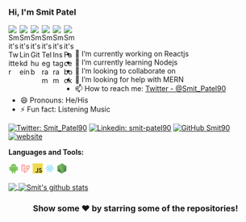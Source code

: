 ### Hi, I'm Smit Patel


<a href="https://twitter.com/Smit_Patel90">
  <img align="left" alt="Smit's Twitter" width="22px" src="https://cdn.jsdelivr.net/npm/simple-icons@v3/icons/twitter.svg" />
</a>
<a href="https://linkedin.com/in/smit-patel90">
  <img align="left" alt="Smit's Linkdein" width="22px" src="https://cdn.jsdelivr.net/npm/simple-icons@v3/icons/linkedin.svg" />
</a>
<a href="https://github.com/Smit90">
  <img align="left" alt="Smit's Github" width="22px" src="https://cdn.jsdelivr.net/npm/simple-icons@v3/icons/github.svg" />
</a>
<a href="https://t.me/smitinfo">
  <img align="left" alt="Smit's Telegram" width="22px" src="https://cdn.jsdelivr.net/npm/simple-icons@v3/icons/telegram.svg" />
</a>
<a href="https://www.instagram.com/_smit.rocks">
  <img align="left" alt="Smit's Instagram" width="22px" src="https://cdn.jsdelivr.net/npm/simple-icons@v3/icons/instagram.svg" />
</a>
<a href="https://www.facebook.com/smitinfo00">
  <img align="left" alt="Smit's Facebook" width="22px" src="https://cdn.jsdelivr.net/npm/simple-icons@v3/icons/facebook.svg" />
</a>

<br>
<br>


- 🔭 I’m currently working on Reactjs
- 🌱 I’m currently learning Nodejs
- 👯 I’m looking to collaborate on 
- 🤔 I’m looking for help with MERN
- 📫 How to reach me: [Twitter - @Smit_Patel90](https://twitter.com/Smit_Patel90)
- 😄 Pronouns: He/His
- ⚡ Fun fact: Listening Music


[![Twitter: Smit_Patel90](https://img.shields.io/twitter/follow/Smit_Patel90?style=social)](https://twitter.com/imthepk)
[![Linkedin: smit-patel90](https://img.shields.io/badge/-SmitPatel-blue?style=flat-square&logo=Linkedin&logoColor=white&link=https://www.linkedin.com/in/smit-patel90/)](https://www.linkedin.com/in/smit-patel90/)
[![GitHub Smit90](https://img.shields.io/github/followers/Smit90?label=follow&style=social)](https://github.com/Smit90)
[![website](https://img.shields.io/badge/PortfolioWebsite-SmitPatel-2648ff?style=flat-square&logo=google-chrome)](https://smitpatel-portfolio.herokuapp.com/)


**Languages and Tools:**  

<code><img height="20" src="https://raw.githubusercontent.com/github/explore/80688e429a7d4ef2fca1e82350fe8e3517d3494d/topics/android/android.png"></code>
<code><img height="20" src="https://raw.githubusercontent.com/github/explore/80688e429a7d4ef2fca1e82350fe8e3517d3494d/topics/laravel/laravel.png"></code>
<code><img height="20" src="https://raw.githubusercontent.com/github/explore/80688e429a7d4ef2fca1e82350fe8e3517d3494d/topics/javascript/javascript.png"></code>
<code><img height="20" src="https://raw.githubusercontent.com/github/explore/80688e429a7d4ef2fca1e82350fe8e3517d3494d/topics/react/react.png"></code>
<code><img height="20" src="https://raw.githubusercontent.com/github/explore/80688e429a7d4ef2fca1e82350fe8e3517d3494d/topics/nodejs/nodejs.png"></code>


<a href="https://github.com/Smit90">
  <img align="center" src="https://github-readme-stats.vercel.app/api/top-langs/?username=Smit90&theme=light&hide_langs_below=1" />
</a>
<a href="https://github.com/Smit90">
 <img align="center" src="https://github-readme-stats.vercel.app/api?username=Smit90&show_icons=true&theme=light&line_height=27" alt="Smit's github stats"/>
</a>

<div align="center">

### Show some ❤️ by starring some of the repositories!

</div>

